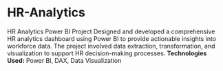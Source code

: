 # HR-Analytics
 HR Analytics Power BI Project  Designed and developed a comprehensive HR analytics dashboard using Power BI to provide actionable insights into workforce data. The project involved data extraction, transformation, and visualization to support HR decision-making processes.
**Technologies Used:** Power BI, DAX, Data Visualization
